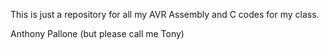 This is just a repository for all my AVR Assembly and C codes for my class.

Anthony Pallone (but please call me Tony)
